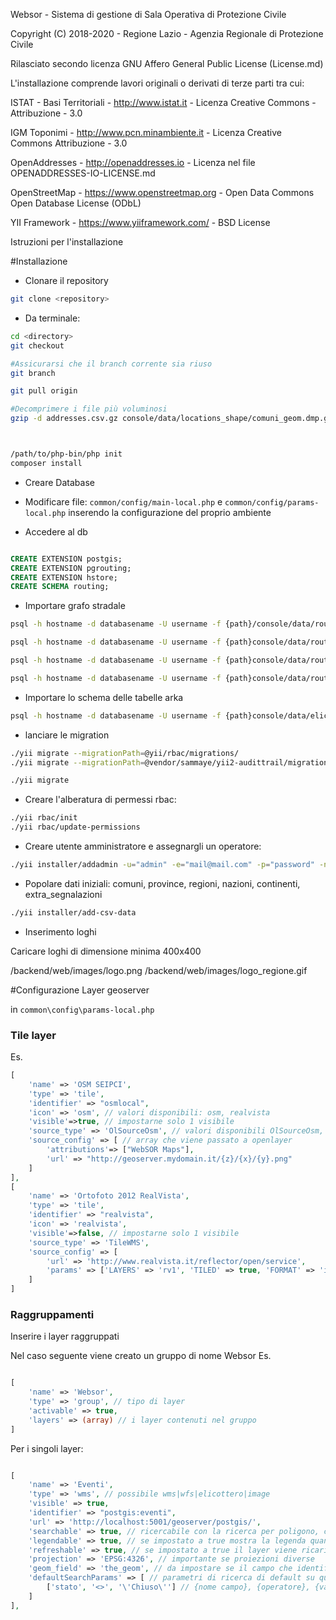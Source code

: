 Websor - Sistema di gestione di Sala Operativa di Protezione Civile

Copyright (C) 2018-2020 - Regione Lazio - Agenzia Regionale di Protezione Civile

Rilasciato secondo licenza GNU Affero General Public License (License.md)



L'installazione comprende lavori originali o derivati di terze parti tra cui:

ISTAT - Basi Territoriali - http://www.istat.it - Licenza Creative Commons - Attribuzione - 3.0

IGM Toponimi - http://www.pcn.minambiente.it - Licenza Creative Commons Attribuzione - 3.0

OpenAddresses - http://openaddresses.io - Licenza nel file OPENADDRESSES-IO-LICENSE.md

OpenStreetMap - https://www.openstreetmap.org - Open Data Commons Open Database License (ODbL) 

YII Framework - https://www.yiiframework.com/ - BSD License



Istruzioni per l'installazione

#Installazione
- Clonare il repository

```bash
git clone <repository>
```

- Da terminale:

```bash
cd <directory>
git checkout 

#Assicurarsi che il branch corrente sia riuso
git branch

git pull origin

#Decomprimere i file più voluminosi
gzip -d addresses.csv.gz console/data/locations_shape/comuni_geom.dmp.gz console/data/locations_shape/geom_toponimi.sql.gz console/data/routing/routing_other.sql.gz



/path/to/php-bin/php init
composer install
```

- Creare Database
- Modificare file: `common/config/main-local.php` e `common/config/params-local.php` inserendo la configurazione del proprio ambiente


- Accedere al db
```sql 

CREATE EXTENSION postgis;
CREATE EXTENSION pgrouting;
CREATE EXTENSION hstore;
CREATE SCHEMA routing;

```

- Importare grafo stradale
```bash
psql -h hostname -d databasename -U username -f {path}/console/data/routing/routing_schema.sql

psql -h hostname -d databasename -U username -f {path}console/data/routing/routing_vertices.sql

psql -h hostname -d databasename -U username -f {path}console/data/routing/routing_pos.sql

psql -h hostname -d databasename -U username -f {path}console/data/routing/routing_other.sql
```

- Importare lo schema delle tabelle arka
```bash
psql -h hostname -d databasename -U username -f {path}console/data/elicotteri/arka_tables.sql
```

- lanciare le migration

```bash
./yii migrate --migrationPath=@yii/rbac/migrations/
./yii migrate --migrationPath=@vendor/sammaye/yii2-audittrail/migrations

./yii migrate
```

- Creare l'alberatura di permessi rbac:

```bash
./yii rbac/init
./yii rbac/update-permissions
```

- Creare utente amministratore e assegnargli un operatore:

```bash
./yii installer/addadmin -u="admin" -e="mail@mail.com" -p="password" -no="Nome" -co="Cognome" -opr="Dirigente" -mo="MATRICOLA" -ro="Admin" -wo="1"
```

- Popolare dati iniziali: comuni, province, regioni, nazioni, continenti, extra_segnalazioni

```bash
./yii installer/add-csv-data
```

- Inserimento loghi

Caricare loghi di dimensione minima 400x400

/backend/web/images/logo.png
/backend/web/images/logo_regione.gif




#Configurazione Layer geoserver


in `common\config\params-local.php`


### Tile layer

Es.
```php
[
    'name' => 'OSM SEIPCI',
    'type' => 'tile', 
    'identifier' => "osmlocal",
    'icon' => 'osm', // valori disponibili: osm, realvista
    'visible'=>true, // impostarne solo 1 visibile
    'source_type' => 'OlSourceOsm', // valori disponibili OlSourceOsm, TileWMS
    'source_config' => [ // array che viene passato a openlayer
        'attributions'=> ["WebSOR Maps"],
        'url' => "http://geoserver.mydomain.it/{z}/{x}/{y}.png"
    ]
],
[
    'name' => 'Ortofoto 2012 RealVista',
    'type' => 'tile',
    'identifier' => "realvista",
    'icon' => 'realvista',
    'visible'=>false, // impostarne solo 1 visibile
    'source_type' => 'TileWMS',
    'source_config' => [
        'url' => 'http://www.realvista.it/reflector/open/service',
        'params' => ['LAYERS' => 'rv1', 'TILED' => true, 'FORMAT' => 'image/jpeg']
    ]   
]
```

### Raggruppamenti

Inserire i layer raggruppati

Nel caso seguente viene creato un gruppo di nome Websor
Es.
```php 

[
    'name' => 'Websor',
    'type' => 'group', // tipo di layer
    'activable' => true,
    'layers' => (array) // i layer contenuti nel gruppo
]

```

Per i singoli layer:
```php

[
    'name' => 'Eventi',
    'type' => 'wms', // possibile wms|wfs|elicottero|image
    'visible' => true,
    'identifier' => "postgis:eventi",
    'url' => 'http://localhost:5001/geoserver/postgis/',
    'searchable' => true, // ricercabile con la ricerca per poligono, cerchio e punto
    'legendable' => true, // se impostato a true mostra la legenda quando il layer è attivo
    'refreshable' => true, // se impostato a true il layer viene ricaricato ogni 30 secondi (se attivo)
    'projection' => 'EPSG:4326', // importante se proiezioni diverse
    'geom_field' => 'the_geom', // da impostare se il campo che identifica la geometria nel layer è diverso da geom (case sensitive)
    'defaultSearchParams' => [ // parametri di ricerca di default su query CQL
        ['stato', '<>', '\'Chiuso\''] // {nome campo}, {operatore}, {valore}
    ]                    
],

```


